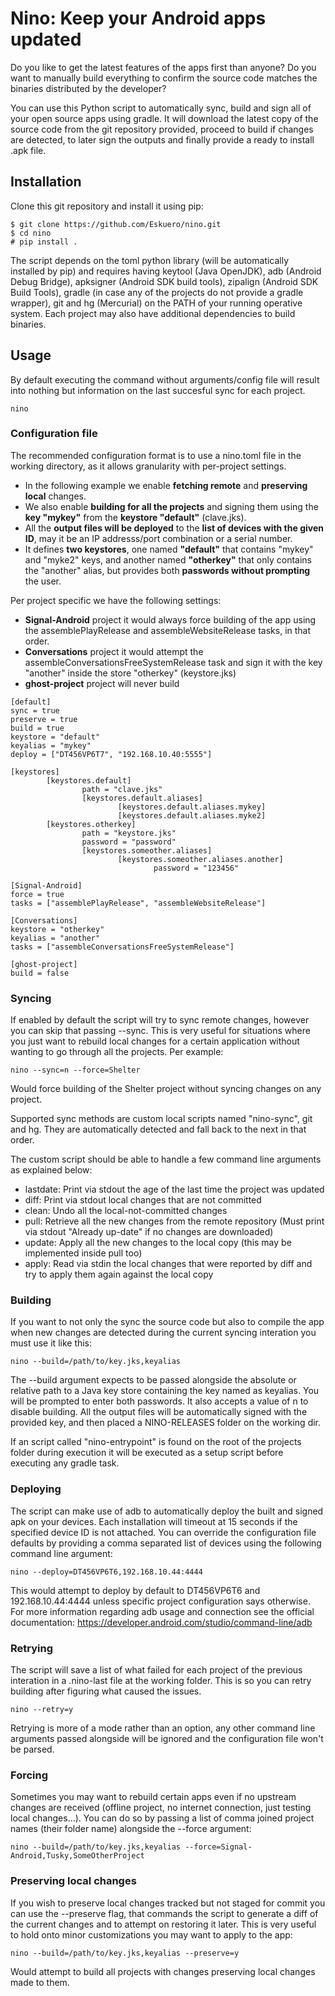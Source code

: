 
# Nino: Keep your Android apps updated
Do you like to get the latest features of the apps first than anyone?
Do you want to manually build everything to confirm the source code matches the binaries distributed by the developer?

You can use this Python script to automatically sync, build and sign all of your open source apps using gradle. It will download the latest copy of the source code from the git repository provided, proceed to build if changes are detected, to later sign the outputs and finally provide a ready to install .apk file.

## Installation
Clone this git repository and install it using pip:
```
$ git clone https://github.com/Eskuero/nino.git
$ cd nino
# pip install .
```

The script depends on the toml python library (will be automatically installed by pip) and requires having keytool (Java OpenJDK), adb (Android Debug Bridge), apksigner (Android SDK build tools), zipalign (Android SDK Build Tools), gradle (in case any of the projects do not provide a gradle wrapper), git and hg (Mercurial) on the PATH of your running operative system.
Each project may also have additional dependencies to build binaries.

## Usage
By default executing the command without arguments/config file will result into nothing but information on the last succesful sync for each project.
```
nino
```

### Configuration file
The recommended configuration format is to use a nino.toml file in the working directory, as it allows granularity with per-project settings.

- In the following example we enable **fetching remote** and **preserving local** changes.
- We also enable **building for all the projects** and signing them using the **key "mykey"** from the **keystore "default"** (clave.jks).
- All the **output files will be deployed** to the **list of devices with the given ID**, may it be an IP addresss/port combination or a serial number.
- It defines **two keystores**, one named **"default"** that contains "mykey" and "myke2" keys, and another named **"otherkey"** that only contains the "another" alias, but provides both **passwords without prompting** the user.

Per project specific we have the following settings:
- **Signal-Android** project it would always force building of the app using the assemblePlayRelease and assembleWebsiteRelease tasks, in that order.
- **Conversations** project it would attempt the assembleConversationsFreeSystemRelease task and sign it with the key "another" inside the store "otherkey" (keystore.jks)
- **ghost-project** project will never build
```
[default]
sync = true
preserve = true
build = true
keystore = "default"
keyalias = "mykey"
deploy = ["DT456VP6T7", "192.168.10.40:5555"]

[keystores]
        [keystores.default]
                path = "clave.jks"
                [keystores.default.aliases]
                        [keystores.default.aliases.mykey]
                        [keystores.default.aliases.myke2]
        [keystores.otherkey]
                path = "keystore.jks"
                password = "password"
                [keystores.someother.aliases]
                        [keystores.someother.aliases.another]
                                password = "123456"

[Signal-Android]
force = true
tasks = ["assemblePlayRelease", "assembleWebsiteRelease"]

[Conversations]
keystore = "otherkey"
keyalias = "another"
tasks = ["assembleConversationsFreeSystemRelease"]

[ghost-project]
build = false
```

### Syncing
If enabled by default the script will try to sync remote changes, however you can skip that passing --sync. This is very useful for situations where you just want to rebuild local changes for a certain application without wanting to go through all the projects. Per example:
```
nino --sync=n --force=Shelter
```
Would force building of the Shelter project without syncing changes on any project.

Supported sync methods are custom local scripts named "nino-sync", git and hg. They are automatically detected and fall back to the next in that order.

The custom script should be able to handle a few command line arguments as explained below:

- lastdate: Print via stdout the age of the last time the project was updated
- diff: Print via stdout local changes that are not committed
- clean: Undo all the local-not-committed changes
- pull: Retrieve all the new changes from the remote repository (Must print via stdout "Already up-date" if no changes are downloaded)
- update: Apply all the new changes to the local copy (this may be implemented inside pull too)
- apply: Read via stdin the local changes that were reported by diff and try to apply them again against the local copy

### Building
If you want to not only the sync the source code but also to compile the app when new changes are detected during the current syncing interation you must use it like this:
```
nino --build=/path/to/key.jks,keyalias
```
The --build argument expects to be passed alongside the absolute or relative path to a Java key store containing the key named as keyalias. You will be prompted to enter both passwords. It also accepts a value of n to disable building.
All the output files will be automatically signed with the provided key, and then placed a NINO-RELEASES folder on the working dir.

If an script called "nino-entrypoint" is found on the root of the projects folder during execution it will be executed as a setup script before executing any gradle task.

### Deploying
The script can make use of adb to automatically deploy the built and signed apk on your devices. Each installation will timeout at 15 seconds if the specified device ID is not attached. You can override the configuration file defaults by providing a comma separated list of devices using the following command line argument:
```
nino --deploy=DT456VP6T6,192.168.10.44:4444
```
This would attempt to deploy by default to DT456VP6T6 and 192.168.10.44:4444 unless specific project configuration says otherwise.
For more information regarding adb usage and connection see the official documentation:
<https://developer.android.com/studio/command-line/adb>

### Retrying
The script will save a list of what failed for each project of the previous interation in a .nino-last file at the working folder. This is so you can retry building after figuring what caused the issues.
```
nino --retry=y
```
Retrying is more of a mode rather than an option, any other command line arguments passed alongside will be ignored and the configuration file won't be parsed.

### Forcing
Sometimes you may want to rebuild certain apps even if no upstream changes are received (offline project, no internet connection, just testing local changes...). You can do so by passing a list of comma joined project names (their folder name) alongside the --force argument:
```
nino --build=/path/to/key.jks,keyalias --force=Signal-Android,Tusky,SomeOtherProject
```

### Preserving local changes
If you wish to preserve local changes tracked but not staged for commit you can use the --preserve flag, that commands the script to generate a diff of the current changes and to attempt on restoring it later. This is very useful to hold onto minor customizations you may want to apply to the app:
```
nino --build=/path/to/key.jks,keyalias --preserve=y
```
Would attempt to build all projects with changes preserving local changes made to them.
